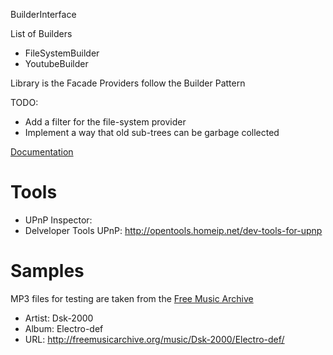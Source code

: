 BuilderInterface

List of Builders
  * FileSystemBuilder
  * YoutubeBuilder


Library is the Facade
Providers follow the Builder Pattern

TODO:
* Add a filter for the file-system provider
* Implement a way that old sub-trees can be garbage collected


[Documentation](https://github.com/jCoderZ/m3server/wiki)

# Tools #
* UPnP Inspector: 
* Delveloper Tools UPnP: http://opentools.homeip.net/dev-tools-for-upnp

# Samples #

MP3 files for testing are taken from the [Free Music Archive](http://freemusicarchive.org/)

* Artist: Dsk-2000
* Album: Electro-def
* URL: http://freemusicarchive.org/music/Dsk-2000/Electro-def/

